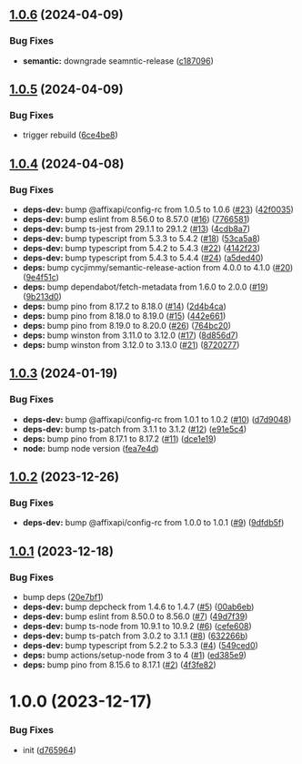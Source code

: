 ## [1.0.6](https://github.com/affixapi/logger/compare/v1.0.5...v1.0.6) (2024-04-09)


### Bug Fixes

* **semantic:** downgrade seamntic-release ([c187096](https://github.com/affixapi/logger/commit/c187096568f52366ec636513a97b4dbc12109b7d))

## [1.0.5](https://github.com/affixapi/logger/compare/v1.0.4...v1.0.5) (2024-04-09)


### Bug Fixes

* trigger rebuild ([6ce4be8](https://github.com/affixapi/logger/commit/6ce4be8e53a3fc80ee76700c62ec809f27538a99))

## [1.0.4](https://github.com/affixapi/logger/compare/v1.0.3...v1.0.4) (2024-04-08)


### Bug Fixes

* **deps-dev:** bump @affixapi/config-rc from 1.0.5 to 1.0.6 ([#23](https://github.com/affixapi/logger/issues/23)) ([42f0035](https://github.com/affixapi/logger/commit/42f003527e6c131c88af723a7cf18a73a66164b0))
* **deps-dev:** bump eslint from 8.56.0 to 8.57.0 ([#16](https://github.com/affixapi/logger/issues/16)) ([7766581](https://github.com/affixapi/logger/commit/7766581270c81783dbcc1598246fe6f29eb4bd16))
* **deps-dev:** bump ts-jest from 29.1.1 to 29.1.2 ([#13](https://github.com/affixapi/logger/issues/13)) ([4cdb8a7](https://github.com/affixapi/logger/commit/4cdb8a79b115bf5b9ab85b9d36c0ca1bd0aa12f0))
* **deps-dev:** bump typescript from 5.3.3 to 5.4.2 ([#18](https://github.com/affixapi/logger/issues/18)) ([53ca5a8](https://github.com/affixapi/logger/commit/53ca5a85f5121a413c5105294769608bab89b889))
* **deps-dev:** bump typescript from 5.4.2 to 5.4.3 ([#22](https://github.com/affixapi/logger/issues/22)) ([4142f23](https://github.com/affixapi/logger/commit/4142f235a0e970a922072a8a0970696834323fe8))
* **deps-dev:** bump typescript from 5.4.3 to 5.4.4 ([#24](https://github.com/affixapi/logger/issues/24)) ([a5ded40](https://github.com/affixapi/logger/commit/a5ded40fc0e43d2b6b6769fcb4d4d71e37193e5d))
* **deps:** bump cycjimmy/semantic-release-action from 4.0.0 to 4.1.0 ([#20](https://github.com/affixapi/logger/issues/20)) ([9e4f51c](https://github.com/affixapi/logger/commit/9e4f51c04a131c5534a38efabf02fd9ae7318623))
* **deps:** bump dependabot/fetch-metadata from 1.6.0 to 2.0.0 ([#19](https://github.com/affixapi/logger/issues/19)) ([9b213d0](https://github.com/affixapi/logger/commit/9b213d03145a09aaf493581f53a3968e02a39a1d))
* **deps:** bump pino from 8.17.2 to 8.18.0 ([#14](https://github.com/affixapi/logger/issues/14)) ([2d4b4ca](https://github.com/affixapi/logger/commit/2d4b4caba8c8383c9f920bed2bc85e98abe96244))
* **deps:** bump pino from 8.18.0 to 8.19.0 ([#15](https://github.com/affixapi/logger/issues/15)) ([442e661](https://github.com/affixapi/logger/commit/442e6613643fa90d47752ac2cbe12f09196afcd9))
* **deps:** bump pino from 8.19.0 to 8.20.0 ([#26](https://github.com/affixapi/logger/issues/26)) ([764bc20](https://github.com/affixapi/logger/commit/764bc20e8593e808a40afd35f3c0eeccdb969e3f))
* **deps:** bump winston from 3.11.0 to 3.12.0 ([#17](https://github.com/affixapi/logger/issues/17)) ([8d856d7](https://github.com/affixapi/logger/commit/8d856d7b812b3fdc44b3ce160d3f26df795b2e61))
* **deps:** bump winston from 3.12.0 to 3.13.0 ([#21](https://github.com/affixapi/logger/issues/21)) ([8720277](https://github.com/affixapi/logger/commit/8720277cf593bb78b084b0c1f0f0acd75a7ed1a6))

## [1.0.3](https://github.com/affixapi/logger/compare/v1.0.2...v1.0.3) (2024-01-19)


### Bug Fixes

* **deps-dev:** bump @affixapi/config-rc from 1.0.1 to 1.0.2 ([#10](https://github.com/affixapi/logger/issues/10)) ([d7d9048](https://github.com/affixapi/logger/commit/d7d90488be1233c14aee0a1ba6c4b956bc77ef3a))
* **deps-dev:** bump ts-patch from 3.1.1 to 3.1.2 ([#12](https://github.com/affixapi/logger/issues/12)) ([e91e5c4](https://github.com/affixapi/logger/commit/e91e5c46bcfed766c0a8f257e4a67f9f3bc4097a))
* **deps:** bump pino from 8.17.1 to 8.17.2 ([#11](https://github.com/affixapi/logger/issues/11)) ([dce1e19](https://github.com/affixapi/logger/commit/dce1e19cd9ccf30b9974fab53eb262cb3d240688))
* **node:** bump node version ([fea7e4d](https://github.com/affixapi/logger/commit/fea7e4df0f9a43d606c4c15fc0c9bc84b64ee93b))

## [1.0.2](https://github.com/affixapi/logger/compare/v1.0.1...v1.0.2) (2023-12-26)


### Bug Fixes

* **deps-dev:** bump @affixapi/config-rc from 1.0.0 to 1.0.1 ([#9](https://github.com/affixapi/logger/issues/9)) ([9dfdb5f](https://github.com/affixapi/logger/commit/9dfdb5f78357cd27a454be1bdf98f7b4595d6584))

## [1.0.1](https://github.com/affixapi/logger/compare/v1.0.0...v1.0.1) (2023-12-18)


### Bug Fixes

* bump deps ([20e7bf1](https://github.com/affixapi/logger/commit/20e7bf15eb67af64e47bc275e8535b61e84d23a7))
* **deps-dev:** bump depcheck from 1.4.6 to 1.4.7 ([#5](https://github.com/affixapi/logger/issues/5)) ([00ab6eb](https://github.com/affixapi/logger/commit/00ab6eb2773bac8e4cc70e56a52dc719ba19cc25))
* **deps-dev:** bump eslint from 8.50.0 to 8.56.0 ([#7](https://github.com/affixapi/logger/issues/7)) ([49d7f39](https://github.com/affixapi/logger/commit/49d7f395b5b2f63b15c0167851a6cf5f9fc1ad1e))
* **deps-dev:** bump ts-node from 10.9.1 to 10.9.2 ([#6](https://github.com/affixapi/logger/issues/6)) ([cefe608](https://github.com/affixapi/logger/commit/cefe608c8704c55de00aaa9651b1271e1417de5b))
* **deps-dev:** bump ts-patch from 3.0.2 to 3.1.1 ([#8](https://github.com/affixapi/logger/issues/8)) ([632266b](https://github.com/affixapi/logger/commit/632266bd18a4d88b83af407bf4a1a1957a98ecf8))
* **deps-dev:** bump typescript from 5.2.2 to 5.3.3 ([#4](https://github.com/affixapi/logger/issues/4)) ([549ced0](https://github.com/affixapi/logger/commit/549ced05c14e9819cb5cd2e88e48a96829ed41da))
* **deps:** bump actions/setup-node from 3 to 4 ([#1](https://github.com/affixapi/logger/issues/1)) ([ed385e9](https://github.com/affixapi/logger/commit/ed385e9b30f242cf0b12b4e0c3efadbf850cb456))
* **deps:** bump pino from 8.15.6 to 8.17.1 ([#2](https://github.com/affixapi/logger/issues/2)) ([4f3fe82](https://github.com/affixapi/logger/commit/4f3fe827482fc6b10c437f4ea01cd69062540ca4))

# 1.0.0 (2023-12-17)


### Bug Fixes

* init ([d765964](https://github.com/affixapi/logger/commit/d765964f3d405e25f499f5eaa69dc14f6cc83213))
